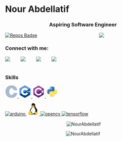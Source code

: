 <h1 align="left">Nour Abdellatif</h1>
<h3 align="center">Aspiring Software Engineer</h3>


<p align="center">
 
<img align='right' src='https://media.giphy.com/media/U5UlMfJSVg0bqPHVh7/giphy.gif' width='200"'>

<p align="left">

 [![Repos Badge](https://badges.pufler.dev/repos/NourAbdellatif)](https://badges.pufler.dev) 
 </p>



<h3 align="left"><b>Connect with me:</b></h3>
<p align="left">
<a href="https://www.linkedin.com/in/nourabdellatif/">
  <img align="left" width="50px" src="https://image.flaticon.com/icons/svg/2111/2111465.svg" draggable="false" />
</a> 
<a href="mailto:noor.abdelatif@gmail.com">
  <img align="left" width="50px" src="https://image.flaticon.com/icons/svg/732/732200.svg" draggable="false" />
</a>
 <a href="https://www.quora.com/profile/Nour-Abdelatif-1">
  <img align="left" width="50px" src="https://cdn4.iconfinder.com/data/icons/logos-and-brands/512/271_Quora_logo-512.png" draggable="false" />
</a>
  <a href="https://twitter.com/LlGHT0">
  <img align="left" width="50px" src="https://user-images.githubusercontent.com/49102241/113428240-be4e0280-93d6-11eb-86d9-98c4c4333d66.png" draggable="false" /><br><br>
</a>
</p>
<h3 align="left"><b>Skills</b></h3>
<p align="left">
  <a href="https://www.cprogramming.com/" target="_blank"> <img src="https://raw.githubusercontent.com/devicons/devicon/master/icons/c/c-original.svg" alt="c" width="40" height="40"/> </a> 
  <a href="https://www.w3schools.com/cpp/" target="_blank"> <img src="https://raw.githubusercontent.com/devicons/devicon/master/icons/cplusplus/cplusplus-original.svg" alt="cplusplus" width="40" height="40"/> </a> 
  <a href="https://www.w3schools.com/cs/" target="_blank"> <img src="https://raw.githubusercontent.com/devicons/devicon/master/icons/csharp/csharp-original.svg" alt="csharp" width="40" height="40"/> </a> 
<a href="https://www.python.org" target="_blank"> <img src="https://raw.githubusercontent.com/devicons/devicon/master/icons/python/python-original.svg" alt="python" width="40" height="40"/> </a>
 
 <a href="https://www.arduino.cc/" target="_blank"> <img src="https://cdn.worldvectorlogo.com/logos/arduino-1.svg" alt="arduino" width="40" height="40"/> </a>
  <a href="https://www.linux.org/" target="_blank"> <img src="https://raw.githubusercontent.com/devicons/devicon/master/icons/linux/linux-original.svg" alt="linux" width="40" height="40"/> </a> 
  </a> 
  <a href="https://opencv.org/" target="_blank"> <img src="https://www.vectorlogo.zone/logos/opencv/opencv-icon.svg" alt="opencv" width="40" height="40"/> </a> 
  <a href="https://www.tensorflow.org" target="_blank"> <img src="https://www.vectorlogo.zone/logos/tensorflow/tensorflow-icon.svg" alt="tensorflow" width="40" height="40"/> </a> 
  <!-- <a href="https://flutter.dev" target="_blank"> <img src="https://www.vectorlogo.zone/logos/flutterio/flutterio-icon.svg" alt="flutter" width="40" height="40"/> </a> -->
 <!-- <a href="https://git-scm.com/" target="_blank"> <img src="https://www.vectorlogo.zone/logos/git-scm/git-scm-icon.svg" alt="git" width="40" height="40"/> </a> -->

  </p>
<!-- 
<p><img align="center" src="https://github-readme-stats.vercel.app/api/top-langs?username=NourAbdellatif&theme=dracula&show_icons=true&locale=en&layout=compact" alt="NourAbdellatif" /></p> -->

<p align="center">&nbsp;<img align="center" src="https://github-readme-stats.vercel.app/api?username=NourAbdellatif&theme=dracula&show_icons=true&locale=en" alt="NourAbdellatif" /></p>


</b>
<p align="center">
    <img src="https://komarev.com/ghpvc/?username=NourAbdellatif&label=Profile%20views&color=0e75b6&style=flat" alt="NourAbdellatif" />
<p>

